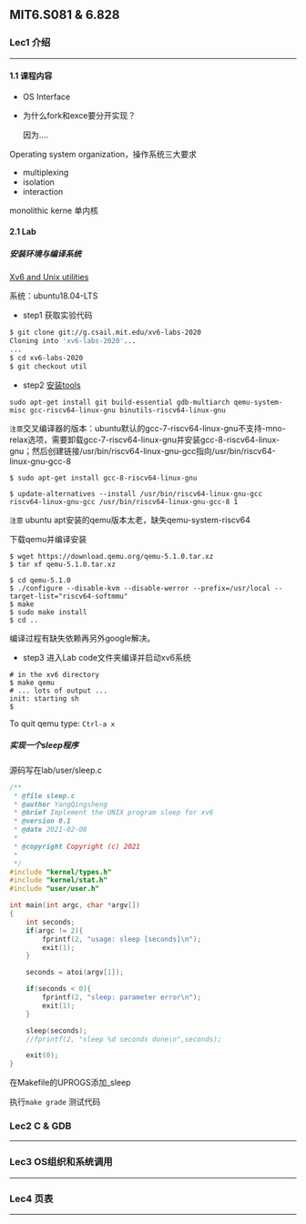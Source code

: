 ## MIT6.S081 & 6.828

### Lec1 介绍

------

#### 1.1 课程内容 

- OS Interface

- 为什么fork和exce要分开实现？

  因为....

Operating system organization，操作系统三大要求

- multiplexing
- isolation
- interaction

monolithic kerne 单内核

#### 2.1 Lab

##### 安装环境与编译系统

[Xv6 and Unix utilities]()

系统：ubuntu18.04-LTS

- step1 获取实验代码

```sh
$ git clone git://g.csail.mit.edu/xv6-labs-2020
Cloning into 'xv6-labs-2020'...
...
$ cd xv6-labs-2020
$ git checkout util
```

- step2 [安装tools](https://pdos.csail.mit.edu/6.828/2020/tools.html)

```shell
sudo apt-get install git build-essential gdb-multiarch qemu-system-misc gcc-riscv64-linux-gnu binutils-riscv64-linux-gnu 
```

`注意`交叉编译器的版本：ubuntu默认的gcc-7-riscv64-linux-gnu不支持-mno-relax选项，需要卸载gcc-7-riscv64-linux-gnu并安装gcc-8-riscv64-linux-gnu；然后创建链接/usr/bin/riscv64-linux-gnu-gcc指向/usr/bin/riscv64-linux-gnu-gcc-8

```shell
$ sudo apt-get install gcc-8-riscv64-linux-gnu
```

```shell
$ update-alternatives --install /usr/bin/riscv64-linux-gnu-gcc riscv64-linux-gnu-gcc /usr/bin/riscv64-linux-gnu-gcc-8 1
```

`注意` ubuntu apt安装的qemu版本太老，缺失qemu-system-riscv64

下载qemu并编译安装

```shell
$ wget https://download.qemu.org/qemu-5.1.0.tar.xz
$ tar xf qemu-5.1.0.tar.xz
```

```shell
$ cd qemu-5.1.0
$ ./configure --disable-kvm --disable-werror --prefix=/usr/local --target-list="riscv64-softmmu"
$ make
$ sudo make install
$ cd ..
```

编译过程有缺失依赖再另外google解决。

- step3 进入Lab code文件夹编译并启动xv6系统

```shell
# in the xv6 directory
$ make qemu
# ... lots of output ...
init: starting sh
$
```

To quit qemu type: `Ctrl-a x`

##### 实现一个sleep程序

源码写在lab/user/sleep.c 

```c
/**
 * @file sleep.c
 * @author YangQingsheng
 * @brief Implement the UNIX program sleep for xv6
 * @version 0.1
 * @date 2021-02-08
 * 
 * @copyright Copyright (c) 2021
 * 
 */
#include "kernel/types.h"
#include "kernel/stat.h"
#include "user/user.h"

int main(int argc, char *argv[])
{
    int seconds;
    if(argc != 2){
        fprintf(2, "usage: sleep [seconds]\n");
        exit(1);
    }

    seconds = atoi(argv[1]);

    if(seconds < 0){
        fprintf(2, "sleep: parameter error\n");
        exit(1);
    }

    sleep(seconds);
    //fprintf(2, "sleep %d seconds done\n",seconds);

    exit(0);
}
```

在Makefile的UPROGS添加_sleep

执行`make grade` 测试代码



### Lec2 C & GDB

------





### Lec3 OS组织和系统调用

------





### Lec4 页表

------

